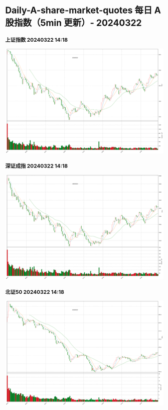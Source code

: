 
# Daily-A-share-market-quotes 每日 A 股指数（5min 更新）- 20240322

### 上证指数 20240322 14:18
![](./fig/2024/3/20240322-sh000001.png)

### 深证成指 20240322 14:18
![](./fig/2024/3/20240322-sz399001.png)

### 北证50 20240322 14:18
![](./fig/2024/3/20240322-bj899050.png)
